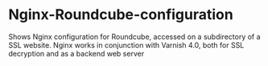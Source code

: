 # Nginx-Roundcube-configuration
Shows Nginx configuration for Roundcube, accessed on a subdirectory of a SSL website. 
Nginx works in conjunction with Varnish 4.0, both for SSL decryption and as a backend web server
